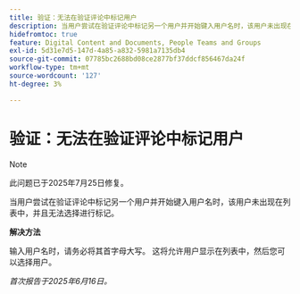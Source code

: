 ```yaml
---
title: 验证：无法在验证评论中标记用户
description: 当用户尝试在验证评论中标记另一个用户并开始键入用户名时，该用户未出现在列表中，并且无法选择进行标记。 有解决方法可用。
hidefromtoc: true
feature: Digital Content and Documents, People Teams and Groups
exl-id: 5d31e7d5-147d-4a85-a832-5981a7135db4
source-git-commit: 07785bc2688bd08ce2877bf37ddcf856467da24f
workflow-type: tm+mt
source-wordcount: '127'
ht-degree: 3%

---
```


# 验证：无法在验证评论中标记用户

>[!NOTE]
>
>此问题已于2025年7月25日修复。

当用户尝试在验证评论中标记另一个用户并开始键入用户名时，该用户未出现在列表中，并且无法选择进行标记。

**解决方法**

输入用户名时，请务必将其首字母大写。 这将允许用户显示在列表中，然后您可以选择用户。

_首次报告于2025年6月16日。_
